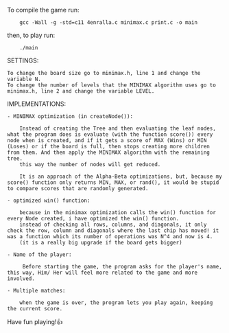To compile the game run:

        gcc -Wall -g -std=c11 4enralla.c minimax.c print.c -o main

then, to play run:

        ./main


SETTINGS:

    To change the board size go to minimax.h, line 1 and change the variable N.
    To change the number of levels that the MINIMAX algorithm uses go to minimax.h, line 2 and change the variable LEVEL.

IMPLEMENTATIONS:

    - MINIMAX optimization (in createNode()):

        Instead of creating the Tree and then evaluating the leaf nodes, what the program does is evaluate (with the function score()) every node when is created, and if it gets a score of MAX (Wins) or MIN (Loses) or if the board is full, then stops creating more children from them. And then apply the MINIMAX algorithm with the remaining tree.
        this way the number of nodes will get reduced.

        It is an approach of the Alpha-Beta optimizations, but, because my score() function only returns MIN, MAX, or rand(), it would be stupid to compare scores that are randomly generated.

    - optimized win() function:

        because in the minimax optimization calls the win() function for every Node created, i have optimized the win() function.
        instead of checking all rows, columns, and diagonals, it only check the row, column and diagonals where the last chip has moved! it was a function which its number of operations was N^4 and now is 4. 
        (it is a really big upgrade if the board gets bigger)

    - Name of the player:
        
         Before starting the game, the program asks for the player's name, this way, Him/ Her will feel more related to the game and more involved.

    - Multiple matches:

        when the game is over, the program lets you play again, keeping the current score.



Have fun playing!👍

        